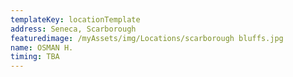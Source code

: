 ```yaml
---
templateKey: locationTemplate
address: Seneca, Scarborough
featuredimage: /myAssets/img/Locations/scarborough bluffs.jpg
name: OSMAN H.
timing: TBA
---
```

